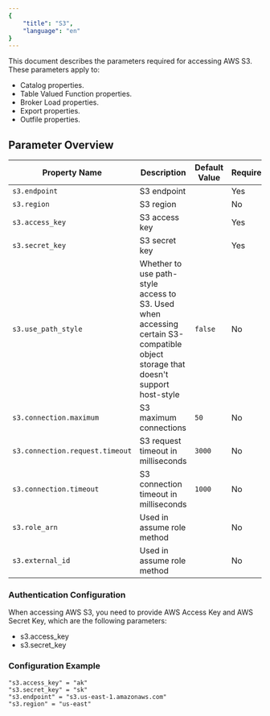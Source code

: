 ```yaml
---
{
    "title": "S3",
    "language": "en"
}
---
```


This document describes the parameters required for accessing AWS S3. These parameters apply to:
- Catalog properties.
- Table Valued Function properties.
- Broker Load properties.
- Export properties.
- Outfile properties.

## Parameter Overview

| Property Name                | Description                                    | Default Value | Required |
|------------------------------|------------------------------------------------|---------------|----------|
| `s3.endpoint`                | S3 endpoint                                    |               | Yes      |
| `s3.region`                  | S3 region                                      |               | No       |
| `s3.access_key`              | S3 access key                                  |               | Yes      |
| `s3.secret_key`              | S3 secret key                                  |               | Yes      |
| `s3.use_path_style`          | Whether to use path-style access to S3. Used when accessing certain S3-compatible object storage that doesn't support host-style | `false`       | No       |
| `s3.connection.maximum`      | S3 maximum connections                         | `50`          | No       |
| `s3.connection.request.timeout` | S3 request timeout in milliseconds         | `3000`        | No       |
| `s3.connection.timeout`      | S3 connection timeout in milliseconds         | `1000`        | No       |
| `s3.role_arn`                | Used in assume role method                     |               | No       |
| `s3.external_id`             | Used in assume role method                     |               | No       |

### Authentication Configuration

When accessing AWS S3, you need to provide AWS Access Key and AWS Secret Key, which are the following parameters:
- s3.access_key
- s3.secret_key

### Configuration Example

```properties
"s3.access_key" = "ak"
"s3.secret_key" = "sk"
"s3.endpoint" = "s3.us-east-1.amazonaws.com"
"s3.region" = "us-east"
```
